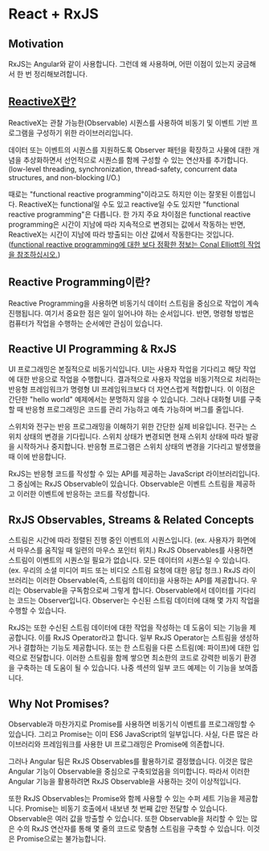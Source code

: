 # React + RxJS

## Motivation

RxJS는 Angular와 같이 사용합니다. 그런데 왜 사용하며, 어떤 이점이 있는지 궁금해서 한 번 정리해보려합니다.

## [ReactiveX란?](https://reactivex.io/intro.html)

ReactiveX는 관찰 가능한(Observable) 시퀀스를 사용하여 비동기 및 이벤트 기반 프로그램을 구성하기 위한 라이브러리입니다.

데이터 또는 이벤트의 시퀀스를 지원하도록 Observer 패턴을 확장하고 사물에 대한 개념을 추상화하면서 선언적으로 시퀀스를 함께 구성할 수 있는 연산자를 추가합니다. (low-level threading, synchronization, thread-safety, concurrent data structures, and non-blocking I/O.)

때로는 "functional reactive programming"이라고도 하지만 이는 잘못된 이름입니다. ReactiveX는 functional일 수도 있고 reactive일 수도 있지만 "functional reactive programming"은 다릅니다. 한 가지 주요 차이점은 functional reactive programming은 시간이 지남에 따라 지속적으로 변경되는 값에서 작동하는 반면, ReactiveX는 시간이 지남에 따라 방출되는 이산 값에서 작동한다는 것입니다. ([functional reactive programming에 대한 보다 정확한 정보는 Conal Elliott의 작업을 참조하십시오.](https://github.com/conal/talk-2015-essence-and-origins-of-frp))

## Reactive Programming이란?

Reactive Programming을 사용하면 비동기식 데이터 스트림을 중심으로 작업이 계속 진행됩니다. 여기서 중요한 점은 일이 일어나야 하는 순서입니다. 반면, 명령형 방법은 컴퓨터가 작업을 수행하는 순서에만 관심이 있습니다.

## Reactive UI Programming & RxJS

UI 프로그래밍은 본질적으로 비동기식입니다. UI는 사용자 작업을 기다리고 해당 작업에 대한 반응으로 작업을 수행합니다. 결과적으로 사용자 작업을 비동기적으로 처리하는 반응형 프레임워크가 명령형 UI 프레임워크보다 더 자연스럽게 적합합니다. 이 이점은 간단한 "hello world" 예제에서는 분명하지 않을 수 있습니다. 그러나 대화형 UI를 구축할 때 반응형 프로그래밍은 코드를 관리 가능하고 예측 가능하며 버그를 줄입니다.

스위치와 전구는 반응 프로그래밍을 이해하기 위한 간단한 실제 비유입니다. 전구는 스위치 상태의 변경을 기다립니다. 스위치 상태가 변경되면 현재 스위치 상태에 따라 발광을 시작하거나 중지합니다. 반응형 프로그램은 스위치 상태의 변경을 기다리고 발생했을 때 이에 반응합니다.

RxJS는 반응형 코드를 작성할 수 있는 API를 제공하는 JavaScript 라이브러리입니다. 그 중심에는 RxJS Observable이 있습니다. Observable은 이벤트 스트림을 제공하고 이러한 이벤트에 반응하는 코드를 작성합니다.

## RxJS Observables, Streams & Related Concepts

스트림은 시간에 따라 정렬된 진행 중인 이벤트의 시퀀스입니다. (ex. 사용자가 화면에서 마우스를 움직일 때 일련의 마우스 포인터 위치.) RxJS Observables를 사용하면 스트림이 이벤트의 시퀀스일 필요가 없습니다. 모든 데이터의 시퀀스일 수 있습니다. (ex. 우리의 소셜 미디어 피드 또는 비디오 스트림 요청에 대한 응답 청크.) RxJS 라이브러리는 이러한 Observable(즉, 스트림의 데이터)을 사용하는 API를 제공합니다. 우리는 Observable을 구독함으로써 그렇게 합니다. Observable에서 데이터를 기다리는 코드는 Observer입니다. Observer는 수신된 스트림 데이터에 대해 몇 가지 작업을 수행할 수 있습니다.

RxJS는 또한 수신된 스트림 데이터에 대한 작업을 작성하는 데 도움이 되는 기능을 제공합니다. 이를 RxJS Operator라고 합니다. 일부 RxJS Operator는 스트림을 생성하거나 결합하는 기능도 제공합니다. 또는 한 스트림을 다른 스트림(예: 파이프)에 대한 입력으로 전달합니다. 이러한 스트림을 함께 쌓으면 최소한의 코드로 강력한 비동기 환경을 구축하는 데 도움이 될 수 있습니다. 나중 섹션의 일부 코드 예제는 이 기능을 보여줍니다.

## Why Not Promises?

Observable과 마찬가지로 Promise를 사용하면 비동기식 이벤트를 프로그래밍할 수 있습니다. 그리고 Promise는 이미 ES6 JavaScript의 일부입니다. 사실, 다른 많은 라이브러리와 프레임워크를 사용한 UI 프로그래밍은 Promise에 의존합니다.

그러나 Angular 팀은 RxJS Observables를 활용하기로 결정했습니다. 이것은 많은 Angular 기능이 Observable을 중심으로 구축되었음을 의미합니다. 따라서 이러한 Angular 기능을 활용하려면 RxJS Observable을 사용하는 것이 이상적입니다.

또한 RxJS Observables는 Promise와 함께 사용할 수 있는 수퍼 세트 기능을 제공합니다. Promise는 비동기 호출에서 내보낸 첫 번째 값만 전달할 수 있습니다. Observable은 여러 값을 방출할 수 있습니다. 또한 Observable을 처리할 수 있는 많은 수의 RxJS 연산자를 통해 몇 줄의 코드로 맞춤형 스트림을 구축할 수 있습니다. 이것은 Promise으로는 불가능합니다.
